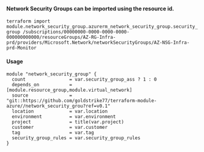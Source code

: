 #### Network Security Groups can be imported using the resource id.
`terraform import module.network_security_group.azurerm_network_security_group.security_group /subscriptions/00000000-0000-0000-0000-000000000000/resourceGroups/AZ-RG-Infra-prd/providers/Microsoft.Network/networkSecurityGroups/AZ-NSG-Infra-prd-Monitor`

#### Usage
```hcl
module "network_security_group" {
  count                = var.security_group_ass ? 1 : 0
  depends_on           = [module.resource_group,module.virtual_network]
  source               = "git::https://github.com/goldstrike77/terraform-module-azure//network_security_grou?ref=v0.1"
  location             = var.location
  environment          = var.environment
  project              = title(var.project)
  customer             = var.customer
  tag                  = var.tag
  security_group_rules = var.security_group_rules
}
```